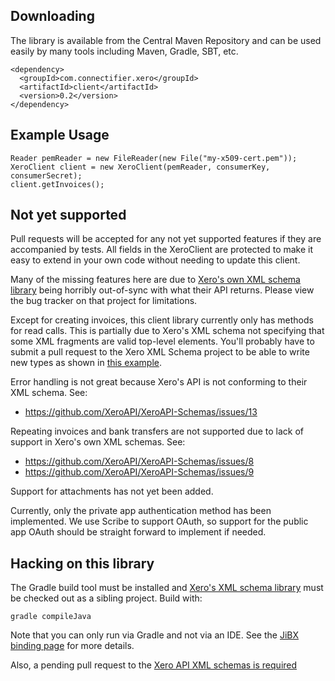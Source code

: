 ## Downloading

The library is available from the Central Maven Repository and can be used easily by many tools including Maven, Gradle, SBT, etc.

    <dependency>
      <groupId>com.connectifier.xero</groupId>
      <artifactId>client</artifactId>
      <version>0.2</version>
    </dependency>

## Example Usage

    Reader pemReader = new FileReader(new File("my-x509-cert.pem"));
    XeroClient client = new XeroClient(pemReader, consumerKey, consumerSecret);
    client.getInvoices();

## Not yet supported

Pull requests will be accepted for any not yet supported features if they are accompanied by tests. All fields in the XeroClient are protected to make it easy to extend in your own code without needing to update this client.

Many of the missing features here are due to [Xero's own XML schema library](https://github.com/XeroAPI/XeroAPI-Schemas) being horribly out-of-sync with what their API returns. Please view the bug tracker on that project for limitations.

Except for creating invoices, this client library currently only has methods for read calls. This is partially due to Xero's XML schema not specifying that some XML fragments are valid top-level elements. You'll probably have to submit a pull request to the Xero XML Schema project to be able to write new types as shown in [this example](https://github.com/benmccann/XeroAPI-Schemas/commit/334966c6fb6ef2f981a6313082b340fb18075846).

Error handling is not great because Xero's API is not conforming to their XML schema. See:
* https://github.com/XeroAPI/XeroAPI-Schemas/issues/13

Repeating invoices and bank transfers are not supported due to lack of support in Xero's own XML schemas. See:
* https://github.com/XeroAPI/XeroAPI-Schemas/issues/8
* https://github.com/XeroAPI/XeroAPI-Schemas/issues/9

Support for attachments has not yet been added.

Currently, only the private app authentication method has been implemented. We use Scribe to support OAuth, so support for the public app OAuth should be straight forward to implement if needed.

## Hacking on this library

The Gradle build tool must be installed and [Xero's XML schema library](https://github.com/XeroAPI/XeroAPI-Schemas) must be checked out as a sibling project. Build with:

    gradle compileJava

Note that you can only run via Gradle and not via an IDE. See the [JiBX binding page](http://jibx.sourceforge.net/bindcomp.html#ide-use) for more details.

Also, a pending pull request to the [Xero API XML schemas is required](https://github.com/XeroAPI/XeroAPI-Schemas/pull/12)
